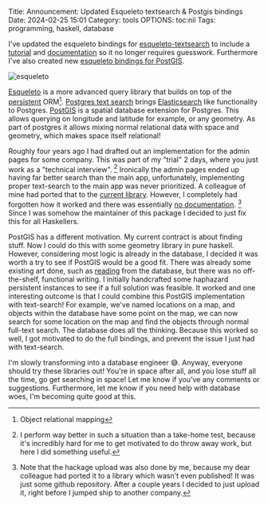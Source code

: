 Title: Announcement: Updated Esqueleto textsearch & Postgis bindings
Date: 2024-02-25 15:01
Category: tools
OPTIONS: toc:nil
Tags: programming, haskell, database

I've updated the esqueleto bindings for
[esqueleto-textsearch](https://hackage.haskell.org/package/esqueleto-textsearch) to include a [tutorial](https://hackage.haskell.org/package/esqueleto-textsearch#tutorial) and
[documentation](https://hackage.haskell.org/package/esqueleto-textsearch-1.1.4/docs/Database-Esqueleto-TextSearch.html) so it no longer requires
guesswork.
Furthermore I've also created new [esqueleto bindings for PostGIS](https://hackage.haskell.org/package/esqueleto-postgis).

![esqueleto](/images/2024/esqueleto.webp)

[Esqueleto](https://hackage.haskell.org/package/esqueleto) 
is a more advanced query library that builds on top of the [persistent](https://hackage.haskell.org/package/persistent) ORM[^object-relational].
[Postgres text search](https://rachbelaid.com/postgres-full-text-search-is-good-enough/) brings [Elasticsearch](https://en.wikipedia.org/wiki/Elasticsearch) like functionality to Postgres.
[PostGIS](https://postgis.net/) is a spatial database extension for Postgres.
This allows querying on longitude and latitude for example, or any geometry.
As part of postgres it allows mixing normal relational data with space and geometry, 
which makes space itself relational!

Roughly four years ago I had drafted out an implementation for the admin pages for some company.
This was part of my "trial" 2 days, where you just work as a "technical interview". [^great-for-me]
Ironically the admin pages ended up having far better search than the main app,
unfortunately, implementing proper text-search to the main app was never prioritized.
A colleague of mine had ported that to the [current library](https://hackage.haskell.org/package/esqueleto-textsearch).
However, I completely had forgotten how it worked and there was essentially [no documentation](https://hackage.haskell.org/package/esqueleto-textsearch-1.0.0.3/docs/Database-Esqueleto-TextSearch-Language.html). [^hackage-upload]
Since I was somehow the maintainer of this package I decided to just fix this for all Haskellers.

PostGIS has a different motivation.
My current contract is about finding stuff.
Now I could do this with some geometry library in pure haskell. 
However, considering most logic is already in the database, 
I decided it was worth a try to see if PostGIS would be a good fit.
There was already some existing art done, such as [reading](https://hackage.haskell.org/package/wkt-geom-0.0.12/docs/Data-Ewkb.html#v:parseHexByteString) from the database,
but there was no off-the-shelf, functional writing.
I initially handcrafted some haphazard persistent instances to see if a full solution was feasible.
It worked and one interesting outcome is that I could combine this PostGIS implementation with text-search!
For example, we've named locations on a map, 
and objects within the database have some point on the map,
we can now search for some location on the map and find the objects through normal full-text search.
The database does all the thinking.
Because this worked so well, I got motivated to do the full bindings, 
and prevent the issue I just had with text-search.

I'm slowly transforming into a database engineer 😅.
Anyway, everyone should try these libraries out! 
You're in space after all, and you lose stuff all the time, go get searching in space!
Let me know if you've any comments or suggestions.
Furthermore, let me know if you need help with database woes, I'm becoming quite good at this.

[^great-for-me]: I perform way better in such a situation than a take-home test, because it's incredibly hard for me to get motivated to do throw away work, but here I did something useful.
[^hackage-upload]: Note that the hackage upload was also done by me, because my dear colleague had ported it to a library which wasn't even published! It was just some github repository. After a couple years I decided to just upload it, right before I jumped ship to another company.

[^object-relational]: Object relational mapping
